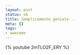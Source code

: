 ```yaml
--- 
layout: post
status: ok
title: Semplicemente geniale...
meta: {}
tags: 
- awesome
---
```

{% youtube 2mTLO2F_ERY %}
